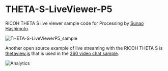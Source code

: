 # THETA-S-LiveViewer-P5
RICOH THETA S live viewer sample code for Processing by
[Sunao Hashimoto](https://github.com/kougaku).

![THETA-S-LiveViewerP5_sample](/ThetaLive/result.gif)

Another open source example of live streaming with the RICOH THETA S is
[thetaview.js](https://github.com/theta360developers/video-streaming-sample-app/blob/master/samples/common/thetaview.js)
that is used in the
[360 video chat sample](http://lists.theta360.guide/t/360-video-conferencing-with-the-ricoh-theta-s/38?u=codetricity).

![Analytics](https://ga-beacon.appspot.com/UA-73311422-5/liveviewer-p5?pixel)
